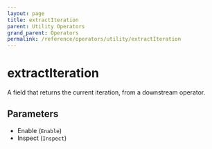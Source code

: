 ```yaml
---
layout: page
title: extractIteration
parent: Utility Operators
grand_parent: Operators
permalink: /reference/operators/utility/extractIteration
---
```


# extractIteration

A field that returns the current iteration, from a downstream
operator.

## Parameters

* Enable (`Enable`)
* Inspect (`Inspect`)
